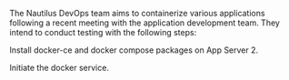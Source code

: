 The Nautilus DevOps team aims to containerize various applications following a recent meeting with the application development team. They intend to conduct testing with the following steps:


Install docker-ce and docker compose packages on App Server 2.


Initiate the docker service.
